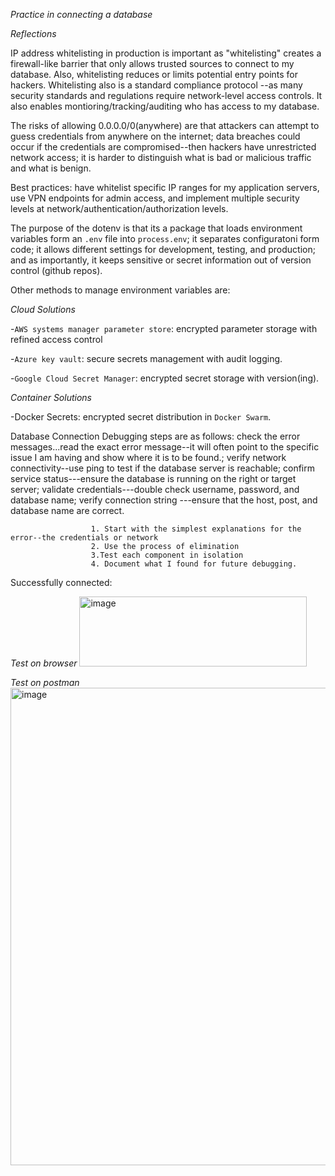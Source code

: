 _Practice in connecting a database_


_Reflections_

IP address whitelisting in production is important as "whitelisting" creates a firewall-like barrier that only allows trusted sources to connect to my database.
Also, whitelisting reduces or limits potential entry points for hackers.  Whitelisting also is a standard compliance protocol --as many security standards and regulations
require network-level access controls. It also enables montioring/tracking/auditing who has access to my database.

The risks of allowing 0.0.0.0/0(anywhere) are that attackers can attempt to guess credentials from anywhere on the internet; data breaches could occur if the credentials are compromised--then hackers have unrestricted network access; it is harder to distinguish what is bad or malicious traffic and what is benign.

Best practices: have whitelist specific IP ranges for my application servers, use VPN endpoints for admin access, and implement multiple security levels at network/authentication/authorization levels.

The purpose  of the dotenv is that its a package that loads environment variables form an `.env` file into `process.env`; it separates configuratoni form code; it allows
different settings for development, testing, and production; and as importantly, it keeps sensitive or secret information out of version control (github repos).

Other methods to manage environment variables are:

_Cloud Solutions_

-`AWS systems manager parameter store`: encrypted parameter storage with refined access control

-`Azure key vault`: secure secrets management with audit logging.

-`Google Cloud Secret Manager`: encrypted secret storage with version(ing).


_Container Solutions_

-Docker Secrets: encrypted secret distribution in `Docker Swarm`.


Database Connection Debugging steps are as follows: check the error messages...read the exact error message--it will often point to the specific issue I am having and show
                      where it is to be found.; verify network connectivity--use ping to test if the database server is reachable; confirm service status---ensure the 
                      database is running on the right or target server; validate credentials---double check username, password, and database name; verify connection string
                      ---ensure that the host, post, and database name are correct.

                      1. Start with the simplest explanations for the error--the credentials or network
                      2. Use the process of elimination
                      3.Test each component in isolation
                      4. Document what I found for future debugging.
                      

Successfully connected:

_Test on browser_
<img width="364" height="112" alt="image" src="https://github.com/user-attachments/assets/0be998ec-6578-4ba5-bee7-a11a203891cd" />


_Test on postman_
<img width="1280" height="764" alt="image" src="https://github.com/user-attachments/assets/b8ea9778-2c9a-45d2-b3d3-2fa46f0ad60a" />












